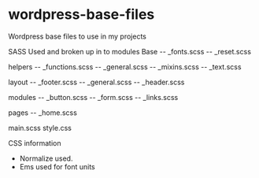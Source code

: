 # wordpress-base-files
Wordpress base files to use in my projects

SASS Used and broken up in to modules
Base
-- _fonts.scss
-- _reset.scss

helpers
-- _functions.scss
-- _general.scss
-- _mixins.scss
-- _text.scss

layout
-- _footer.scss
-- _general.scss
-- _header.scss

modules
-- _button.scss
-- _form.scss
-- _links.scss

pages
-- _home.scss

main.scss
style.css

CSS information
- Normalize used.
- Ems used for font units

